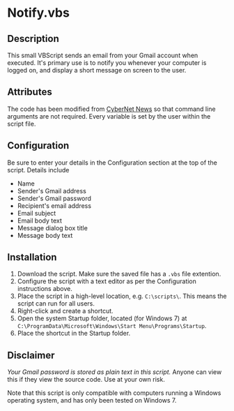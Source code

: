 Notify.vbs
==========

Description
-----------
This small VBScript sends an email from your Gmail account when executed. It's primary use is to notify you whenever your computer is logged on, and display a short message on screen to the user. 

Attributes
----------
The code has been modified from [CyberNet News](http://cybernetnews.com/vbscript-send-emails-using-gmail/) so that command line arguments are not required. Every variable is set by the user within the script file.

Configuration
-------------
Be sure to enter your details in the Configuration section at the top of the script. Details include
- Name
- Sender's Gmail address
- Sender's Gmail password
- Recipient's email address
- Email subject
- Email body text
- Message dialog box title
- Message body text

Installation
------------
1. Download the script. Make sure the saved file has a `.vbs` file extention.
2. Configure the script with a text editor as per the Configuration instructions above.
3. Place the script in a high-level location, e.g. `C:\scripts\`. This means the script can run for all users.
4. Right-click and create a shortcut.
5. Open the system Startup folder, located (for Windows 7) at `C:\ProgramData\Microsoft\Windows\Start Menu\Programs\Startup`.
6. Place the shortcut in the Startup folder.

Disclaimer
----------
_Your Gmail password is stored as plain text in this script._ Anyone can view this if they view the source code. Use at your own risk.

Note that this script is only compatible with computers running a Windows operating system, and has only been tested on Windows 7.


